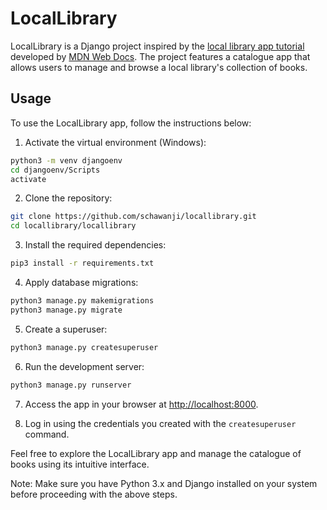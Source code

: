 # LocalLibrary

LocalLibrary is a Django project inspired by the [local library app tutorial](https://github.com/mdn/django-locallibrary-tutorial/) developed by [MDN Web Docs](https://developer.mozilla.org/en-US/docs/Learn/Server-side/Django/Introduction). The project features a catalogue app that allows users to manage and browse a local library's collection of books.

## Usage

To use the LocalLibrary app, follow the instructions below:

1. Activate the virtual environment (Windows):

```bash
python3 -m venv djangoenv
cd djangoenv/Scripts
activate
```

2. Clone the repository:

```bash
git clone https://github.com/schawanji/locallibrary.git
cd locallibrary/locallibrary
```

3. Install the required dependencies:

```bash
pip3 install -r requirements.txt
```

4. Apply database migrations:

```bash
python3 manage.py makemigrations
python3 manage.py migrate
```

5. Create a superuser:

```bash
python3 manage.py createsuperuser
```

6. Run the development server:

```bash
python3 manage.py runserver
```

7. Access the app in your browser at [http://localhost:8000](http://localhost:8000).

8. Log in using the credentials you created with the `createsuperuser` command.

Feel free to explore the LocalLibrary app and manage the catalogue of books using its intuitive interface.

Note: Make sure you have Python 3.x and Django installed on your system before proceeding with the above steps.
